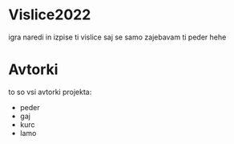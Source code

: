 # Vislice2022
igra
naredi in izpise ti vislice
saj se samo zajebavam ti peder hehe

# Avtorki
to so vsi avtorki projekta:



- peder
- gaj
- kurc
- lamo

